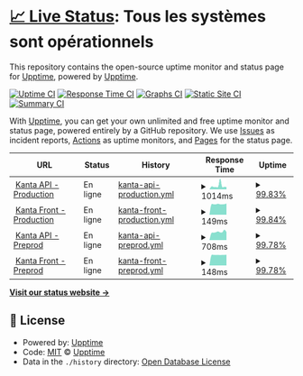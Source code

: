 # [📈 Live Status](https://pierrelepetit.com): <!--live status--> **Tous les systèmes sont opérationnels**

This repository contains the open-source uptime monitor and status page for [Upptime](https://upptime.js.org), powered by [Upptime](https://github.com/upptime/upptime).

[![Uptime CI](https://github.com/pilep/kanta-uptime/workflows/Uptime%20CI/badge.svg)](https://github.com/pilep/kanta-uptime/actions?query=workflow%3A%22Uptime+CI%22)
[![Response Time CI](https://github.com/pilep/kanta-uptime/workflows/Response%20Time%20CI/badge.svg)](https://github.com/pilep/kanta-uptime/actions?query=workflow%3A%22Response+Time+CI%22)
[![Graphs CI](https://github.com/pilep/kanta-uptime/workflows/Graphs%20CI/badge.svg)](https://github.com/pilep/kanta-uptime/actions?query=workflow%3A%22Graphs+CI%22)
[![Static Site CI](https://github.com/pilep/kanta-uptime/workflows/Static%20Site%20CI/badge.svg)](https://github.com/pilep/kanta-uptime/actions?query=workflow%3A%22Static+Site+CI%22)
[![Summary CI](https://github.com/pilep/kanta-uptime/workflows/Summary%20CI/badge.svg)](https://github.com/pilep/kanta-uptime/actions?query=workflow%3A%22Summary+CI%22)

With [Upptime](https://upptime.js.org), you can get your own unlimited and free uptime monitor and status page, powered entirely by a GitHub repository. We use [Issues](https://github.com/upptime/upptime/issues) as incident reports, [Actions](https://github.com/pilep/kanta-uptime/actions) as uptime monitors, and [Pages](https://pierrelepetit.com) for the status page.

<!--start: status pages-->
<!-- This summary is generated by Upptime (https://github.com/upptime/upptime) -->
<!-- Do not edit this manually, your changes will be overwritten -->
<!-- prettier-ignore -->
| URL | Status | History | Response Time | Uptime |
| --- | ------ | ------- | ------------- | ------ |
| <img alt="" src="https://favicons.githubusercontent.com/app.kanta.fr" height="13"> [Kanta API - Production](https://app.kanta.fr/api) | En ligne | [kanta-api-production.yml](https://github.com/PiLep/kanta-uptime/commits/HEAD/history/kanta-api-production.yml) | <details><summary><img alt="Response time graph" src="./graphs/kanta-api-production/response-time-week.png" height="20"> 1014ms</summary><br><a href="https://status.kanta.fr/history/kanta-api-production"><img alt="Response time 892" src="https://img.shields.io/endpoint?url=https%3A%2F%2Fraw.githubusercontent.com%2FPiLep%2Fkanta-uptime%2FHEAD%2Fapi%2Fkanta-api-production%2Fresponse-time.json"></a><br><a href="https://status.kanta.fr/history/kanta-api-production"><img alt="24-hour response time 669" src="https://img.shields.io/endpoint?url=https%3A%2F%2Fraw.githubusercontent.com%2FPiLep%2Fkanta-uptime%2FHEAD%2Fapi%2Fkanta-api-production%2Fresponse-time-day.json"></a><br><a href="https://status.kanta.fr/history/kanta-api-production"><img alt="7-day response time 1014" src="https://img.shields.io/endpoint?url=https%3A%2F%2Fraw.githubusercontent.com%2FPiLep%2Fkanta-uptime%2FHEAD%2Fapi%2Fkanta-api-production%2Fresponse-time-week.json"></a><br><a href="https://status.kanta.fr/history/kanta-api-production"><img alt="30-day response time 758" src="https://img.shields.io/endpoint?url=https%3A%2F%2Fraw.githubusercontent.com%2FPiLep%2Fkanta-uptime%2FHEAD%2Fapi%2Fkanta-api-production%2Fresponse-time-month.json"></a><br><a href="https://status.kanta.fr/history/kanta-api-production"><img alt="1-year response time 892" src="https://img.shields.io/endpoint?url=https%3A%2F%2Fraw.githubusercontent.com%2FPiLep%2Fkanta-uptime%2FHEAD%2Fapi%2Fkanta-api-production%2Fresponse-time-year.json"></a></details> | <details><summary><a href="https://status.kanta.fr/history/kanta-api-production">99.83%</a></summary><a href="https://status.kanta.fr/history/kanta-api-production"><img alt="All-time uptime 89.41%" src="https://img.shields.io/endpoint?url=https%3A%2F%2Fraw.githubusercontent.com%2FPiLep%2Fkanta-uptime%2FHEAD%2Fapi%2Fkanta-api-production%2Fuptime.json"></a><br><a href="https://status.kanta.fr/history/kanta-api-production"><img alt="24-hour uptime 100.00%" src="https://img.shields.io/endpoint?url=https%3A%2F%2Fraw.githubusercontent.com%2FPiLep%2Fkanta-uptime%2FHEAD%2Fapi%2Fkanta-api-production%2Fuptime-day.json"></a><br><a href="https://status.kanta.fr/history/kanta-api-production"><img alt="7-day uptime 99.83%" src="https://img.shields.io/endpoint?url=https%3A%2F%2Fraw.githubusercontent.com%2FPiLep%2Fkanta-uptime%2FHEAD%2Fapi%2Fkanta-api-production%2Fuptime-week.json"></a><br><a href="https://status.kanta.fr/history/kanta-api-production"><img alt="30-day uptime 99.79%" src="https://img.shields.io/endpoint?url=https%3A%2F%2Fraw.githubusercontent.com%2FPiLep%2Fkanta-uptime%2FHEAD%2Fapi%2Fkanta-api-production%2Fuptime-month.json"></a><br><a href="https://status.kanta.fr/history/kanta-api-production"><img alt="1-year uptime 89.41%" src="https://img.shields.io/endpoint?url=https%3A%2F%2Fraw.githubusercontent.com%2FPiLep%2Fkanta-uptime%2FHEAD%2Fapi%2Fkanta-api-production%2Fuptime-year.json"></a></details>
| <img alt="" src="https://favicons.githubusercontent.com/app.kanta.fr" height="13"> [Kanta Front - Production](https://app.kanta.fr) | En ligne | [kanta-front-production.yml](https://github.com/PiLep/kanta-uptime/commits/HEAD/history/kanta-front-production.yml) | <details><summary><img alt="Response time graph" src="./graphs/kanta-front-production/response-time-week.png" height="20"> 149ms</summary><br><a href="https://status.kanta.fr/history/kanta-front-production"><img alt="Response time 158" src="https://img.shields.io/endpoint?url=https%3A%2F%2Fraw.githubusercontent.com%2FPiLep%2Fkanta-uptime%2FHEAD%2Fapi%2Fkanta-front-production%2Fresponse-time.json"></a><br><a href="https://status.kanta.fr/history/kanta-front-production"><img alt="24-hour response time 157" src="https://img.shields.io/endpoint?url=https%3A%2F%2Fraw.githubusercontent.com%2FPiLep%2Fkanta-uptime%2FHEAD%2Fapi%2Fkanta-front-production%2Fresponse-time-day.json"></a><br><a href="https://status.kanta.fr/history/kanta-front-production"><img alt="7-day response time 149" src="https://img.shields.io/endpoint?url=https%3A%2F%2Fraw.githubusercontent.com%2FPiLep%2Fkanta-uptime%2FHEAD%2Fapi%2Fkanta-front-production%2Fresponse-time-week.json"></a><br><a href="https://status.kanta.fr/history/kanta-front-production"><img alt="30-day response time 142" src="https://img.shields.io/endpoint?url=https%3A%2F%2Fraw.githubusercontent.com%2FPiLep%2Fkanta-uptime%2FHEAD%2Fapi%2Fkanta-front-production%2Fresponse-time-month.json"></a><br><a href="https://status.kanta.fr/history/kanta-front-production"><img alt="1-year response time 158" src="https://img.shields.io/endpoint?url=https%3A%2F%2Fraw.githubusercontent.com%2FPiLep%2Fkanta-uptime%2FHEAD%2Fapi%2Fkanta-front-production%2Fresponse-time-year.json"></a></details> | <details><summary><a href="https://status.kanta.fr/history/kanta-front-production">99.84%</a></summary><a href="https://status.kanta.fr/history/kanta-front-production"><img alt="All-time uptime 89.42%" src="https://img.shields.io/endpoint?url=https%3A%2F%2Fraw.githubusercontent.com%2FPiLep%2Fkanta-uptime%2FHEAD%2Fapi%2Fkanta-front-production%2Fuptime.json"></a><br><a href="https://status.kanta.fr/history/kanta-front-production"><img alt="24-hour uptime 100.00%" src="https://img.shields.io/endpoint?url=https%3A%2F%2Fraw.githubusercontent.com%2FPiLep%2Fkanta-uptime%2FHEAD%2Fapi%2Fkanta-front-production%2Fuptime-day.json"></a><br><a href="https://status.kanta.fr/history/kanta-front-production"><img alt="7-day uptime 99.84%" src="https://img.shields.io/endpoint?url=https%3A%2F%2Fraw.githubusercontent.com%2FPiLep%2Fkanta-uptime%2FHEAD%2Fapi%2Fkanta-front-production%2Fuptime-week.json"></a><br><a href="https://status.kanta.fr/history/kanta-front-production"><img alt="30-day uptime 99.88%" src="https://img.shields.io/endpoint?url=https%3A%2F%2Fraw.githubusercontent.com%2FPiLep%2Fkanta-uptime%2FHEAD%2Fapi%2Fkanta-front-production%2Fuptime-month.json"></a><br><a href="https://status.kanta.fr/history/kanta-front-production"><img alt="1-year uptime 89.42%" src="https://img.shields.io/endpoint?url=https%3A%2F%2Fraw.githubusercontent.com%2FPiLep%2Fkanta-uptime%2FHEAD%2Fapi%2Fkanta-front-production%2Fuptime-year.json"></a></details>
| <img alt="" src="https://favicons.githubusercontent.com/preprod.kanta.fr" height="13"> [Kanta API - Preprod](https://preprod.kanta.fr/api) | En ligne | [kanta-api-preprod.yml](https://github.com/PiLep/kanta-uptime/commits/HEAD/history/kanta-api-preprod.yml) | <details><summary><img alt="Response time graph" src="./graphs/kanta-api-preprod/response-time-week.png" height="20"> 708ms</summary><br><a href="https://status.kanta.fr/history/kanta-api-preprod"><img alt="Response time 788" src="https://img.shields.io/endpoint?url=https%3A%2F%2Fraw.githubusercontent.com%2FPiLep%2Fkanta-uptime%2FHEAD%2Fapi%2Fkanta-api-preprod%2Fresponse-time.json"></a><br><a href="https://status.kanta.fr/history/kanta-api-preprod"><img alt="24-hour response time 705" src="https://img.shields.io/endpoint?url=https%3A%2F%2Fraw.githubusercontent.com%2FPiLep%2Fkanta-uptime%2FHEAD%2Fapi%2Fkanta-api-preprod%2Fresponse-time-day.json"></a><br><a href="https://status.kanta.fr/history/kanta-api-preprod"><img alt="7-day response time 708" src="https://img.shields.io/endpoint?url=https%3A%2F%2Fraw.githubusercontent.com%2FPiLep%2Fkanta-uptime%2FHEAD%2Fapi%2Fkanta-api-preprod%2Fresponse-time-week.json"></a><br><a href="https://status.kanta.fr/history/kanta-api-preprod"><img alt="30-day response time 672" src="https://img.shields.io/endpoint?url=https%3A%2F%2Fraw.githubusercontent.com%2FPiLep%2Fkanta-uptime%2FHEAD%2Fapi%2Fkanta-api-preprod%2Fresponse-time-month.json"></a><br><a href="https://status.kanta.fr/history/kanta-api-preprod"><img alt="1-year response time 788" src="https://img.shields.io/endpoint?url=https%3A%2F%2Fraw.githubusercontent.com%2FPiLep%2Fkanta-uptime%2FHEAD%2Fapi%2Fkanta-api-preprod%2Fresponse-time-year.json"></a></details> | <details><summary><a href="https://status.kanta.fr/history/kanta-api-preprod">99.78%</a></summary><a href="https://status.kanta.fr/history/kanta-api-preprod"><img alt="All-time uptime 89.35%" src="https://img.shields.io/endpoint?url=https%3A%2F%2Fraw.githubusercontent.com%2FPiLep%2Fkanta-uptime%2FHEAD%2Fapi%2Fkanta-api-preprod%2Fuptime.json"></a><br><a href="https://status.kanta.fr/history/kanta-api-preprod"><img alt="24-hour uptime 100.00%" src="https://img.shields.io/endpoint?url=https%3A%2F%2Fraw.githubusercontent.com%2FPiLep%2Fkanta-uptime%2FHEAD%2Fapi%2Fkanta-api-preprod%2Fuptime-day.json"></a><br><a href="https://status.kanta.fr/history/kanta-api-preprod"><img alt="7-day uptime 99.78%" src="https://img.shields.io/endpoint?url=https%3A%2F%2Fraw.githubusercontent.com%2FPiLep%2Fkanta-uptime%2FHEAD%2Fapi%2Fkanta-api-preprod%2Fuptime-week.json"></a><br><a href="https://status.kanta.fr/history/kanta-api-preprod"><img alt="30-day uptime 99.95%" src="https://img.shields.io/endpoint?url=https%3A%2F%2Fraw.githubusercontent.com%2FPiLep%2Fkanta-uptime%2FHEAD%2Fapi%2Fkanta-api-preprod%2Fuptime-month.json"></a><br><a href="https://status.kanta.fr/history/kanta-api-preprod"><img alt="1-year uptime 89.35%" src="https://img.shields.io/endpoint?url=https%3A%2F%2Fraw.githubusercontent.com%2FPiLep%2Fkanta-uptime%2FHEAD%2Fapi%2Fkanta-api-preprod%2Fuptime-year.json"></a></details>
| <img alt="" src="https://favicons.githubusercontent.com/preprod.kanta.fr" height="13"> [Kanta Front - Preprod](https://preprod.kanta.fr) | En ligne | [kanta-front-preprod.yml](https://github.com/PiLep/kanta-uptime/commits/HEAD/history/kanta-front-preprod.yml) | <details><summary><img alt="Response time graph" src="./graphs/kanta-front-preprod/response-time-week.png" height="20"> 148ms</summary><br><a href="https://status.kanta.fr/history/kanta-front-preprod"><img alt="Response time 180" src="https://img.shields.io/endpoint?url=https%3A%2F%2Fraw.githubusercontent.com%2FPiLep%2Fkanta-uptime%2FHEAD%2Fapi%2Fkanta-front-preprod%2Fresponse-time.json"></a><br><a href="https://status.kanta.fr/history/kanta-front-preprod"><img alt="24-hour response time 151" src="https://img.shields.io/endpoint?url=https%3A%2F%2Fraw.githubusercontent.com%2FPiLep%2Fkanta-uptime%2FHEAD%2Fapi%2Fkanta-front-preprod%2Fresponse-time-day.json"></a><br><a href="https://status.kanta.fr/history/kanta-front-preprod"><img alt="7-day response time 148" src="https://img.shields.io/endpoint?url=https%3A%2F%2Fraw.githubusercontent.com%2FPiLep%2Fkanta-uptime%2FHEAD%2Fapi%2Fkanta-front-preprod%2Fresponse-time-week.json"></a><br><a href="https://status.kanta.fr/history/kanta-front-preprod"><img alt="30-day response time 141" src="https://img.shields.io/endpoint?url=https%3A%2F%2Fraw.githubusercontent.com%2FPiLep%2Fkanta-uptime%2FHEAD%2Fapi%2Fkanta-front-preprod%2Fresponse-time-month.json"></a><br><a href="https://status.kanta.fr/history/kanta-front-preprod"><img alt="1-year response time 180" src="https://img.shields.io/endpoint?url=https%3A%2F%2Fraw.githubusercontent.com%2FPiLep%2Fkanta-uptime%2FHEAD%2Fapi%2Fkanta-front-preprod%2Fresponse-time-year.json"></a></details> | <details><summary><a href="https://status.kanta.fr/history/kanta-front-preprod">99.78%</a></summary><a href="https://status.kanta.fr/history/kanta-front-preprod"><img alt="All-time uptime 89.34%" src="https://img.shields.io/endpoint?url=https%3A%2F%2Fraw.githubusercontent.com%2FPiLep%2Fkanta-uptime%2FHEAD%2Fapi%2Fkanta-front-preprod%2Fuptime.json"></a><br><a href="https://status.kanta.fr/history/kanta-front-preprod"><img alt="24-hour uptime 100.00%" src="https://img.shields.io/endpoint?url=https%3A%2F%2Fraw.githubusercontent.com%2FPiLep%2Fkanta-uptime%2FHEAD%2Fapi%2Fkanta-front-preprod%2Fuptime-day.json"></a><br><a href="https://status.kanta.fr/history/kanta-front-preprod"><img alt="7-day uptime 99.78%" src="https://img.shields.io/endpoint?url=https%3A%2F%2Fraw.githubusercontent.com%2FPiLep%2Fkanta-uptime%2FHEAD%2Fapi%2Fkanta-front-preprod%2Fuptime-week.json"></a><br><a href="https://status.kanta.fr/history/kanta-front-preprod"><img alt="30-day uptime 99.84%" src="https://img.shields.io/endpoint?url=https%3A%2F%2Fraw.githubusercontent.com%2FPiLep%2Fkanta-uptime%2FHEAD%2Fapi%2Fkanta-front-preprod%2Fuptime-month.json"></a><br><a href="https://status.kanta.fr/history/kanta-front-preprod"><img alt="1-year uptime 89.34%" src="https://img.shields.io/endpoint?url=https%3A%2F%2Fraw.githubusercontent.com%2FPiLep%2Fkanta-uptime%2FHEAD%2Fapi%2Fkanta-front-preprod%2Fuptime-year.json"></a></details>

<!--end: status pages-->

[**Visit our status website →**](https://pierrelepetit.com)

## 📄 License

- Powered by: [Upptime](https://github.com/upptime/upptime)
- Code: [MIT](./LICENSE) © [Upptime](https://upptime.js.org)
- Data in the `./history` directory: [Open Database License](https://opendatacommons.org/licenses/odbl/1-0/)
